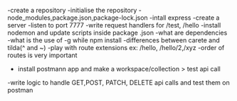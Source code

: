 -create a repository
-initialise the repository
-node_modules,package.json,package-lock.json
-intall express
-create a server
-listen to port 7777
-write request handlers for /test, /hello
-install nodemon and update scripts inside package .json
-what are dependencies
-what is the use of -g while npm install
-differences between carete and tilda(^ and ~)
-play with route extensions ex: /hello, /hello/2,/xyz
-order of routes is very important

- install postmann app and make a workspace/collection > test api call

-write logic to handle GET,POST, PATCH, DELETE api calls and test them on postman